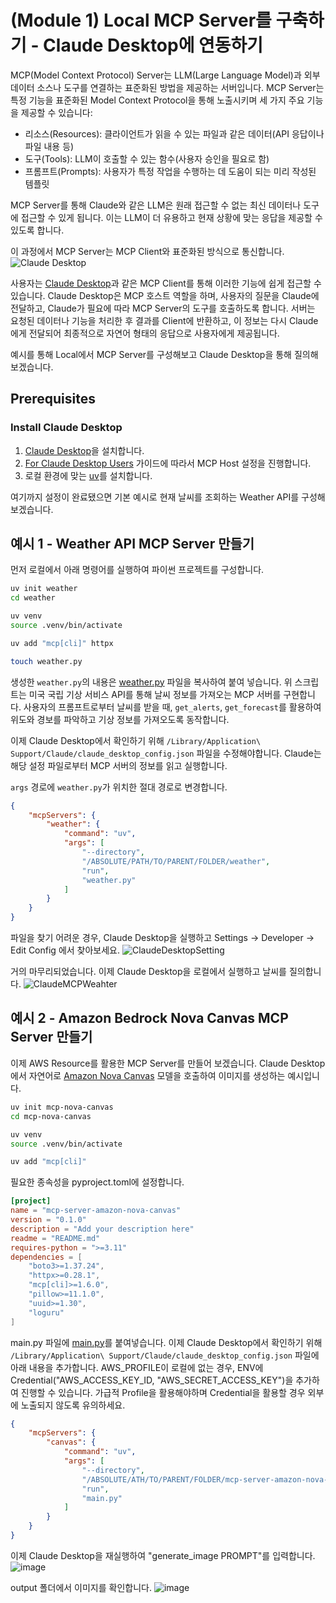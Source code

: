 # (Module 1) Local MCP Server를 구축하기 - Claude Desktop에 연동하기
MCP(Model Context Protocol) Server는 LLM(Large Language Model)과 외부 데이터 소스나 도구를 연결하는 표준화된 방법을 제공하는 서버입니다. MCP Server는 특정 기능을 표준화된 Model Context Protocol을 통해 노출시키며 세 가지 주요 기능을 제공할 수 있습니다:

* 리소스(Resources): 클라이언트가 읽을 수 있는 파일과 같은 데이터(API 응답이나 파일 내용 등)
* 도구(Tools): LLM이 호출할 수 있는 함수(사용자 승인을 필요로 함)
* 프롬프트(Prompts): 사용자가 특정 작업을 수행하는 데 도움이 되는 미리 작성된 템플릿

MCP Server를 통해 Claude와 같은 LLM은 원래 접근할 수 없는 최신 데이터나 도구에 접근할 수 있게 됩니다. 이는 LLM이 더 유용하고 현재 상황에 맞는 응답을 제공할 수 있도록 합니다.

이 과정에서 MCP Server는 MCP Client와 표준화된 방식으로 통신합니다.
![Claude Desktop](../module-01/assets/images/mcp.jpg)

사용자는 [Claude Desktop](https://claude.ai/download)과 같은 MCP Client를 통해 이러한 기능에 쉽게 접근할 수 있습니다. Claude Desktop은 MCP 호스트 역할을 하며, 사용자의 질문을 Claude에 전달하고, Claude가 필요에 따라 MCP Server의 도구를 호출하도록 합니다. 서버는 요청된 데이터나 기능을 처리한 후 결과를 Client에 반환하고, 이 정보는 다시 Claude에게 전달되어 최종적으로 자연어 형태의 응답으로 사용자에게 제공됩니다.

예시를 통해 Local에서 MCP Server를 구성해보고 Claude Desktop을 통해 질의해보겠습니다.

## Prerequisites
### Install Claude Desktop
1. [Claude Desktop](https://claude.ai/download)을 설치합니다.
2. [For Claude Desktop Users](https://modelcontextprotocol.io/quickstart/user) 가이드에 따라서 MCP Host 설정을 진행합니다.
3. 로컬 환경에 맞는 [uv](https://docs.astral.sh/uv/getting-started/installation/#standalone-installer)를 설치합니다.

여기까지 설정이 완료됐으면 기본 예시로 현재 날씨를 조회하는 Weather API를 구성해보겠습니다. 

## 예시 1 - Weather API MCP Server 만들기
먼저 로컬에서 아래 명령어를 실행하여 파이썬 프로젝트를 구성합니다.

```bash
uv init weather
cd weather

uv venv
source .venv/bin/activate

uv add "mcp[cli]" httpx

touch weather.py
```
생성한 `weather.py`의 내용은 [weather.py](./src/example-1/weather.py) 파일을 복사하여 붙여 넣습니다.
위 스크립트는 미국 국립 기상 서비스 API를 통해 날씨 정보를 가져오는 MCP 서버를 구현합니다. 사용자의 프롬프트로부터 날씨를 받을 때, `get_alerts`, `get_forecast`를 활용하여 위도와 경보를 파악하고 기상 정보를 가져오도록 동작합니다.

이제 Claude Desktop에서 확인하기 위해 `/Library/Application\ Support/Claude/claude_desktop_config.json` 파일을 수정해야합니다. Claude는 해당 설정 파일로부터 MCP 서버의 정보를 읽고 실행합니다.

`args` 경로에 `weather.py`가 위치한 절대 경로로 변경합니다.

```json
{
    "mcpServers": {
        "weather": {
            "command": "uv",
            "args": [
                "--directory",
                "/ABSOLUTE/PATH/TO/PARENT/FOLDER/weather",
                "run",
                "weather.py"
            ]
        }
    }
}
```

<tip> 파일을 찾기 어려운 경우, Claude Desktop을 실행하고 Settings -> Developer -> Edit Config 에서 찾아보세요.
![ClaudeDesktopSetting](./assets/images/ClaudeFindSetting.png)

거의 마무리되었습니다. 이제 Claude Desktop을 로컬에서 실행하고 날씨를 질의합니다. 
![ClaudeMCPWeahter](./assets/images/ClaudeMCPWeather.png)

## 예시 2 - Amazon Bedrock Nova Canvas MCP Server 만들기
이제 AWS Resource를 활용한 MCP Server를 만들어 보겠습니다. Claude Desktop에서 자연어로 [Amazon Nova Canvas](https://aws.amazon.com/ko/ai/generative-ai/nova/creative/) 모델을 호출하여 이미지를 생성하는 예시입니다.

```bash
uv init mcp-nova-canvas
cd mcp-nova-canvas

uv venv
source .venv/bin/activate

uv add "mcp[cli]"
```

필요한 종속성을 pyproject.toml에 설정합니다.

```toml
[project]
name = "mcp-server-amazon-nova-canvas"
version = "0.1.0"
description = "Add your description here"
readme = "README.md"
requires-python = ">=3.11"
dependencies = [
    "boto3>=1.37.24",
    "httpx>=0.28.1",
    "mcp[cli]>=1.6.0",
    "pillow>=11.1.0",
    "uuid>=1.30",
    "loguru"
]
```

main.py 파일에 [main.py](./src/example-2/mcp-nova-canvas.py)를 붙여넣습니다. 이제 Claude Desktop에서 확인하기 위해 `/Library/Application\ Support/Claude/claude_desktop_config.json` 파일에 아래 내용을 추가합니다. AWS_PROFILE이 로컬에 없는 경우, ENV에 Credential("AWS_ACCESS_KEY_ID, "AWS_SECRET_ACCESS_KEY")을 추가하여 진행할 수 있습니다. 가급적 Profile을 활용해야하며 Credential을 활용할 경우 외부에 노출되지 않도록 유의하세요.

```json
{
    "mcpServers": {
        "canvas": {
            "command": "uv",
            "args": [
                "--directory",
                "/ABSOLUTE/ATH/TO/PARENT/FOLDER/mcp-server-amazon-nova-canvas",
                "run",
                "main.py"
            ]
        }
    }
} 
```

이제 Claude Desktop을 재실행하여 "generate_image PROMPT"를 입력합니다.
![image](./assets/images/mcp-nova-canvas.png)

output 폴더에서 이미지를 확인합니다.
![image](./assets/images/nova-flower.png)

